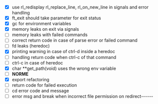 - [x] use rl_redisplay rl_replace_line, rl_on_new_line in signals and error handling
- [x] ft_exit should take parameter for exit status
- [x] gc for environment variables
- [x] memory leaks on exit via signals
- [ ] memory leaks with failed commands
- [ ] correct return code in case of parse error or failed command
- [ ] fd leaks (heredoc)
- [x] printing warning in case of ctrl-d inside a heredoc
- [ ] handling return code when ctrl-c of that command 
- [ ] ctrl-c in case of heredoc
- [x] char	**get_path(void) uses the wrong env variable
- [ ] **NORME**
- [x] export refactoring
- [ ] return code for failed execution
- [ ] cd error code and message
- [ ] error msg and break when incorrect file permission on redirect------